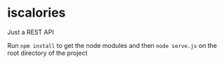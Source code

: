 # iscalories

Just a REST API

Run `npm install` to get the node modules and then `node serve.js` on the root directory of the project
